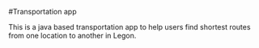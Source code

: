#Transportation app

This is a java based transportation app to help users find shortest routes from one location to another in Legon.